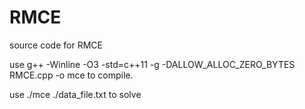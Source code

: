 # RMCE

source code for RMCE

use g++ -Winline -O3 -std=c++11 -g -DALLOW_ALLOC_ZERO_BYTES  RMCE.cpp -o mce  to compile.

use ./mce ./data_file.txt to solve
